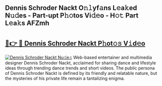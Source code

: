 ## Dennis Schroder Nackt O𝚗𝚕yf𝚊ns L𝚎a𝚔ed N𝚞𝚍es - Part-upt P𝚑𝚘tos Vi𝚍𝚎o - H𝚘𝚝 Part L𝚎a𝚔s AFZmh

# <h2><a href="http://kf823a.oniu.top/?m=Dennis+Schroder+Nackt">🔗👉 🔴 Dennis Schroder Nackt P𝚑ot𝚘𝚜 V𝚒d𝚎o</a></h2>

[![Dennis Schroder Nackt Nu𝚍e𝚜](https://i.imgur.com/0qMVB7G.gif)](http://kf823a.oniu.top/?m=Dennis+Schroder+Nackt)
Web-based entertainer and multimedia designer Dennis Schroder Nackt, acclaimed for sharing dance and lifestyle ideas through trending dance trends and short videos. The public persona of Dennis Schroder Nackt is defined by its friendly and relatable nature, but the mysteries of his private life remain a tantalizing enigma.  
